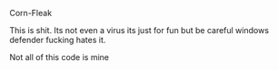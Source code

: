 Corn-Fleak

This is shit. Its not even a virus its just for fun but be careful windows defender fucking hates it. 

Not all of this code is mine 